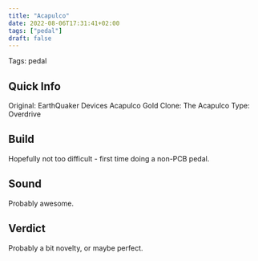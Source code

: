 ```yaml
---
title: "Acapulco"
date: 2022-08-06T17:31:41+02:00
tags: ["pedal"]
draft: false
---
```


Tags: pedal

## Quick Info

Original: EarthQuaker Devices Acapulco Gold
Clone: The Acapulco
Type: Overdrive

## Build

Hopefully not too difficult - first time doing a non-PCB pedal.

## Sound

Probably awesome.

## Verdict

Probably a bit novelty, or maybe perfect.

